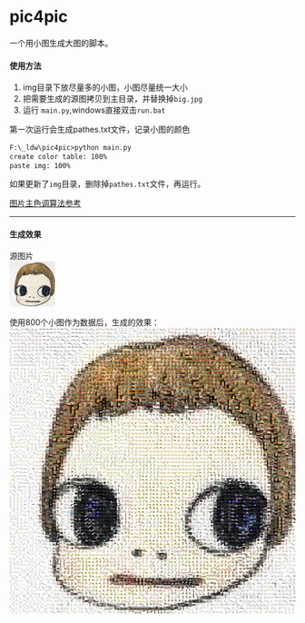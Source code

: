# pic4pic

一个用小图生成大图的脚本。

#### 使用方法
1. img目录下放尽量多的小图，小图尽量统一大小
2. 把需要生成的源图拷贝到主目录，并替换掉`big.jpg`
3. 运行 `main.py`,windows直接双击`run.bat`

第一次运行会生成pathes.txt文件，记录小图的颜色  

	F:\_ldw\pic4pic>python main.py
	create color table: 100%
	paste img: 100%

如果更新了`img`目录，删除掉`pathes.txt`文件，再运行。

[图片主色调算法参考](https://github.com/ZeevG/python-dominant-image-colour)  

---
#### 生成效果
源图片  
![](big.jpg)

使用800个小图作为数据后，生成的效果：  
![](bigout.jpg)


